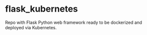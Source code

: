 # flask_kubernetes
Repo with Flask Python web framework ready to be dockerized and deployed via Kubernetes.
